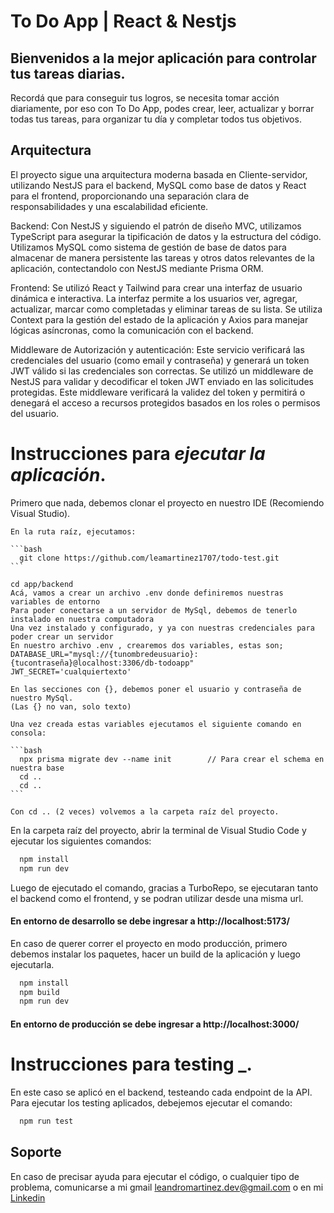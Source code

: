 
# **To Do App | React & Nestjs**

## Bienvenidos a la mejor aplicación para controlar tus tareas diarias.
Recordá que para conseguir tus logros, se necesita tomar acción diariamente, por eso con To Do App, podes crear, leer, actualizar y borrar todas tus tareas, para organizar tu día y completar todos tus objetivos.


## Arquitectura

El proyecto sigue una arquitectura moderna basada en Cliente-servidor, utilizando NestJS para el backend, MySQL como base de datos y React para el frontend, proporcionando una separación clara de responsabilidades y una escalabilidad eficiente.

Backend: Con NestJS y siguiendo el patrón de diseño MVC, utilizamos TypeScript para asegurar la tipificación de datos y la estructura del código. Utilizamos MySQL como sistema de gestión de base de datos para almacenar de manera persistente las tareas y otros datos relevantes de la aplicación, contectandolo con NestJS mediante Prisma ORM.

Frontend: Se utilizó React y Tailwind para crear una interfaz de usuario dinámica e interactiva. La interfaz permite a los usuarios ver, agregar, actualizar, marcar como completadas y eliminar tareas de su lista. Se utiliza Context para la gestión del estado de la aplicación y Axios para manejar lógicas asíncronas, como la comunicación con el backend.

Middleware de Autorización y autenticación: Este servicio verificará las credenciales del usuario (como email y contraseña) y generará un token JWT válido si las credenciales son correctas.
Se utilizó un middleware de NestJS para validar y decodificar el token JWT enviado en las solicitudes protegidas. Este middleware verificará la validez del token y permitirá o denegará el acceso a recursos protegidos basados en los roles o permisos del usuario.

# Instrucciones para _ejecutar la aplicación_.

Primero que nada, debemos clonar el proyecto en nuestro IDE (Recomiendo Visual Studio).

    En la ruta raíz, ejecutamos:

    ```bash
      git clone https://github.com/leamartinez1707/todo-test.git
    ```
    
    cd app/backend
    Acá, vamos a crear un archivo .env donde definiremos nuestras variables de entorno
    Para poder conectarse a un servidor de MySql, debemos de tenerlo instalado en nuestra computadora
    Una vez instalado y configurado, y ya con nuestras credenciales para poder crear un servidor
    En nuestro archivo .env , crearemos dos variables, estas son;
    DATABASE_URL="mysql://{tunombredeusuario}:{tucontraseña}@localhost:3306/db-todoapp"
    JWT_SECRET='cualquiertexto'

    En las secciones con {}, debemos poner el usuario y contraseña de nuestro MySql.
    (Las {} no van, solo texto)

    Una vez creada estas variables ejecutamos el siguiente comando en consola:

    ```bash
      npx prisma migrate dev --name init        // Para crear el schema en nuestra base
      cd ..
      cd ..
    ```
    
    Con cd .. (2 veces) volvemos a la carpeta raíz del proyecto.

En la carpeta raíz del proyecto, abrir la terminal de Visual Studio Code y ejecutar los siguientes comandos: 
```bash
  npm install
  npm run dev
```

Luego de ejecutado el comando, gracias a TurboRepo, se ejecutaran tanto el backend como el frontend, y se podran utilizar desde una misma url.

#### En entorno de desarrollo se debe ingresar a http://localhost:5173/

En caso de querer correr el proyecto en modo producción, primero debemos instalar los paquetes, hacer un build de la aplicación y luego ejecutarla.
```bash
  npm install
  npm build
  npm run dev
```
#### En entorno de producción se debe ingresar a http://localhost:3000/

# Instrucciones para testing _.

En este caso se aplicó en el backend, testeando cada endpoint de la API.
Para ejecutar los testing aplicados, debejemos ejecutar el comando:

```bash
  npm run test
```
    
## Soporte

En caso de precisar ayuda para ejecutar el código, o cualquier tipo de problema, comunicarse a mi gmail leandromartinez.dev@gmail.com o en mi [Linkedin](https://www.linkedin.com/in/leandromartinezuy)

